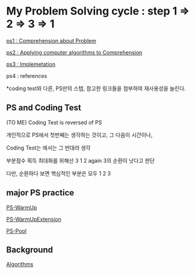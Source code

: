 # My Problem Solving cycle : step 1 => 2 => 3 => 1

[ps1 : Comprehension about Problem](./PS-Introduction/ps1.md)

[ps2 : Applying computer algorithms to Comprehension](./PS-Introduction/ps2.md)

[ps3 : Implemetation](./PS-Introduction/ps3.md)

ps4 : references

*coding test와 다른, PS만의 스텝, 참고한 링크들을 첨부하여 재사용성을 늘린다.

## PS and Coding Test
(TO ME) Coding Test is reversed of PS

개인적으로 PS에서 첫번째는 생각하는 것이고, 그 다음이 시간이나,

Coding Test는 에서는 그 반대라 생각

부분점수 획득 최대화를 위해선 3 1 2 again 3의 순환이 낫다고 판단

다만, 순환하다 보면 핵심적인 부분은 모두 1 2 3

## major PS practice
[PS-WarmUp](./PS-WarmUp)

[PS-WarmUpExtension](./PS-WarmUpExtention)

[PS-Pool](./PS-Pool)

## Background
[Algorithms](https://github.com/devsacti/Algorithms)